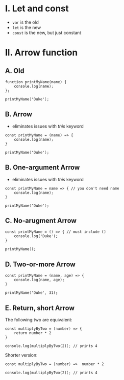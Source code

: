 # I. Let and const
* `var` is the old
* `let` is the new
* `const` is the new, but just constant

# II. Arrow function
## A. Old
```
function printMyName(name) {
    console.log(name);
};

printMyName('Duke');
```

## B. Arrow
* eliminates issues with *this* keyword
```
const printMyName = (name) => {
    console.log(name);
}

printMyName('Duke');

```

## B. One-argument Arrow
* eliminates issues with *this* keyword
```
const printMyName = name => { // you don't need name
    console.log(name);
}

printMyName('Duke');

```

## C. No-arugment Arrow
```
const printMyName = () => { // must include ()
    console.log('Duke');
}

printMyName();

```

## D. Two-or-more Arrow
```
const printMyName = (name, age) => { 
    console.log(name, age);
}

printMyName('Duke', 31);

```

## E. Return, short Arrow

The following two are equivalent:

```
const multiplyByTwo = (number) => { 
    return number * 2
}

console.log(multiplyByTwo(2)); // prints 4

```

Shorter version:

```
const multiplyByTwo = (number) =>  number * 2

console.log(multiplyByTwo(2)); // prints 4

```